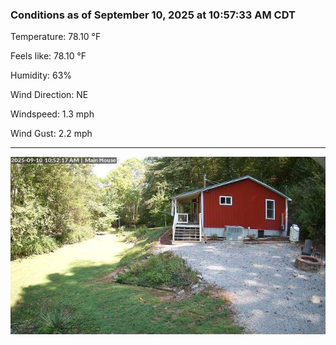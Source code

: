 ### Conditions as of September 10, 2025 at 10:57:33 AM CDT 

Temperature: 78.10 &deg;F

Feels like: 78.10 &deg;F

Humidity: 63%

Wind Direction: NE

Windspeed: 1.3 mph

Wind Gust: 2.2 mph

---

<img src="./images/latest.jpeg"/>

